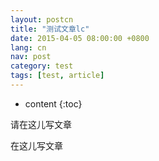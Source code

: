 ```yaml
---
layout: postcn
title: "测试文章lc"
date: 2015-04-05 08:00:00 +0800
lang: cn
nav: post
category: test
tags: [test, article]
---
```


* content
{:toc}

请在这儿写文章
<!-- more -->
在这儿写文章
